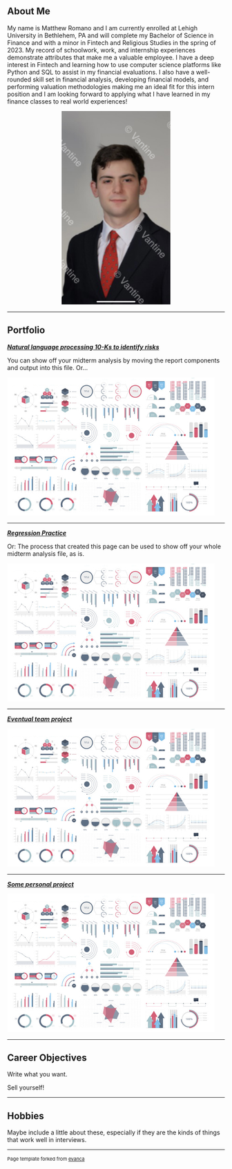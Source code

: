 ## About Me

My name is Matthew Romano and I am currently enrolled at Lehigh University in Bethlehem, PA and will complete my Bachelor of Science in Finance and with a minor in Fintech and Religious Studies in the spring of 2023. My record of schoolwork, work, and internship experiences demonstrate attributes that make me a valuable employee.
I have a deep interest in Fintech and learning how to use computer science platforms like Python and SQL to assist in my financial evaluations. I also have a well-rounded skill set in financial analysis, developing financial models, and performing valuation methodologies making me an ideal fit for this intern position and I am looking forward to applying what I have learned in my finance classes to real world experiences!          


<!-- Upload your own photo and change the path -->

<p style="text-align:center;">
  <img class="img-circle" src="https://github.com/mromano224/mromano224.github.io/raw/master/images/BAB425A4-D069-4F14-93C1-5DED2B58C773_1_201_a.jpeg" width="50%">
</p>

---

## Portfolio

<!-- You can link to other websites, PDFs in this repo, and other pages in this repo -->

_**[Natural language processing 10-Ks to identify risks](Analysis_Report)**_

You can show off your midterm analysis by moving the report components and output into this file. Or...

<img src="images/dummy_thumbnail.jpg?raw=true"/>

---

_**[Regression Practice](Regression_practice)**_

Or: The process that created this page can be used to show off your whole midterm analysis file, as is.

<img src="images/dummy_thumbnail.jpg?raw=true"/>

---

_**[Eventual team project](https://donbowen.github.io/teamproject/)**_

<img src="images/dummy_thumbnail.jpg?raw=true"/>

---

_**[Some personal project](/pdf/sample_presentation.pdf)**_

<img src="images/dummy_thumbnail.jpg?raw=true"/>

---

## Career Objectives

Write what you want. 

Sell yourself!

---

## Hobbies

Maybe include a little about these, especially if they are the kinds of things that work well in interviews.

---
<p style="font-size:11px">Page template forked from <a href="https://github.com/evanca/quick-portfolio">evanca</a></p>
<!-- Remove above link if you don't want to attibute -->

